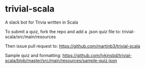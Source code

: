 # trivial-scala
A slack bot for Trivia written in Scala

To submit a quiz, fork the repo and add a .json quiz file to:
trivial-scala/src/main/resources

Then issue pull request to:
https://github.com/martinb3/trivial-scala

Sample quiz and formatting:
https://github.com/lykinsbd/trivial-scala/blob/master/src/main/resources/sample-quiz.json
